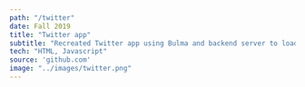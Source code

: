 ```yaml
---
path: "/twitter"
date: Fall 2019
title: "Twitter app"
subtitle: "Recreated Twitter app using Bulma and backend server to load, create, and interact with tweets."
tech: "HTML, Javascript"
source: 'github.com'
image: "../images/twitter.png"
---
```

